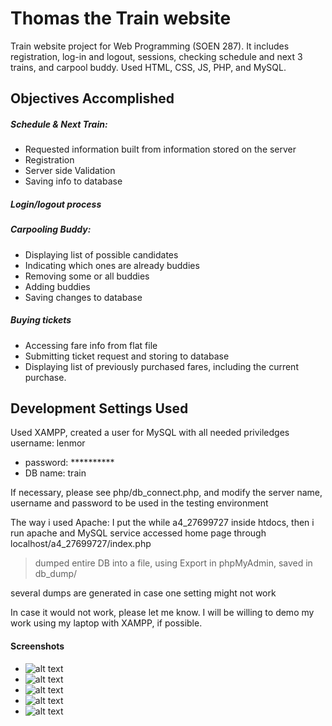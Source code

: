 # Thomas the Train website

Train website project for Web Programming (SOEN 287). It includes registration, log-in and logout, sessions, checking schedule and next 3 trains, and carpool buddy. Used HTML, CSS, JS, PHP, and MySQL.

## Objectives Accomplished 

##### Schedule & Next Train:
 - Requested information built from information stored on the server
 - Registration
 - Server side Validation
 - Saving info to database
 

##### Login/logout process

##### Carpooling Buddy:
 - Displaying list of possible candidates
- Indicating which ones are already buddies
 - Removing some or all buddies
 - Adding buddies
 - Saving changes to database

##### Buying tickets
 - Accessing fare info from flat file
 - Submitting ticket request and storing to database
 - Displaying list of previously purchased fares, including the current purchase.

## Development Settings Used
Used XAMPP, created a user for MySQL with all needed priviledges
username: lenmor
- password: **********
- DB name: train

If necessary, please see php/db_connect.php, and modify the server name, username and password
to be used in the testing environment

The way i used Apache:
I put the while a4_27699727 inside htdocs, then i run apache and MySQL service
accessed home page through
localhost/a4_27699727/index.php

>dumped entire DB into a file, using Export in phpMyAdmin, saved in
>db_dump/

several dumps are generated in case one setting might not work

In case it would not work, please let me know. 
I will be willing to demo my work
using my laptop with XAMPP, if possible.

#### Screenshots

* ![alt text](https://github.com/lenmorld/train_website/blob/master/screenshots/before_puchase.JPG/before_purchase.JPG "Logo Title Text 1")
* ![alt text](https://github.com/lenmorld/train_website/tree/master/screenshots/home.JPG "Logo Title Text 1")
* ![alt text](https://github.com/lenmorld/train_website/tree/master/screenshots/purchase.JPG "Logo Title Text 1")
* ![alt text](https://github.com/lenmorld/train_website/tree/master/screenshots/registration.JPG "Logo Title Text 1")
* ![alt text](https://github.com/lenmorld/train_website/tree/master/screenshots/schedule.JPG "Logo Title Text 1")



